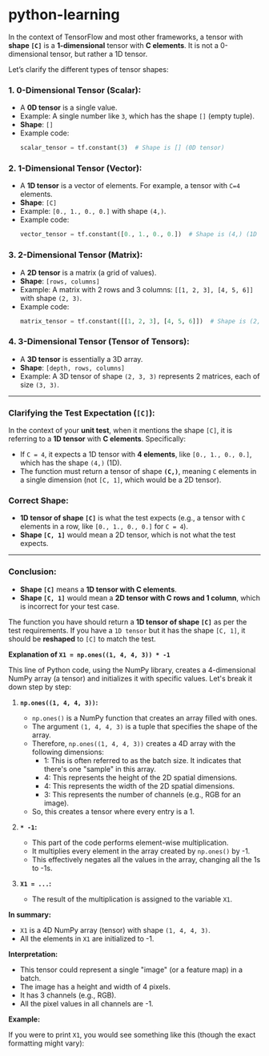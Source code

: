 ﻿# python-learning


 In the context of TensorFlow and most other frameworks, a tensor with **shape `[C]`** is a **1-dimensional** tensor with **C elements**. It is not a 0-dimensional tensor, but rather a 1D tensor.

Let’s clarify the different types of tensor shapes:

### 1. **0-Dimensional Tensor (Scalar):**
   - A **0D tensor** is a single value. 
   - Example: A single number like `3`, which has the shape `[]` (empty tuple).
   - **Shape**: `[]`
   - Example code:
     ```python
     scalar_tensor = tf.constant(3)  # Shape is [] (0D tensor)
     ```

### 2. **1-Dimensional Tensor (Vector):**
   - A **1D tensor** is a vector of elements. For example, a tensor with `C=4` elements.
   - **Shape**: `[C]`
   - Example: `[0., 1., 0., 0.]` with shape `(4,)`.
   - Example code:
     ```python
     vector_tensor = tf.constant([0., 1., 0., 0.])  # Shape is (4,) (1D tensor)
     ```

### 3. **2-Dimensional Tensor (Matrix):**
   - A **2D tensor** is a matrix (a grid of values).
   - **Shape**: `[rows, columns]`
   - Example: A matrix with 2 rows and 3 columns: `[[1, 2, 3], [4, 5, 6]]` with shape `(2, 3)`.
   - Example code:
     ```python
     matrix_tensor = tf.constant([[1, 2, 3], [4, 5, 6]])  # Shape is (2, 3) (2D tensor)
     ```

### 4. **3-Dimensional Tensor (Tensor of Tensors):**
   - A **3D tensor** is essentially a 3D array.
   - **Shape**: `[depth, rows, columns]`
   - Example: A 3D tensor of shape `(2, 3, 3)` represents 2 matrices, each of size `(3, 3)`.

---

### **Clarifying the Test Expectation (`[C]`):**

In the context of your **unit test**, when it mentions the shape `[C]`, it is referring to a **1D tensor** with **C elements**. Specifically:
- If `C = 4`, it expects a 1D tensor with **4 elements**, like `[0., 1., 0., 0.]`, which has the shape `(4,)` (1D).
- The function must return a tensor of shape **`(C,)`**, meaning `C` elements in a single dimension (not `[C, 1]`, which would be a 2D tensor).

### Correct Shape:

- **1D tensor of shape `[C]`** is what the test expects (e.g., a tensor with `C` elements in a row, like `[0., 1., 0., 0.]` for `C = 4`).
- **Shape `[C, 1]`** would mean a 2D tensor, which is not what the test expects.

---

### Conclusion:
- **Shape `[C]`** means a **1D tensor with C elements**.
- **Shape `[C, 1]`** would mean a **2D tensor with C rows and 1 column**, which is incorrect for your test case.


The function you have should return a **1D tensor of shape `[C]`** as per the test requirements. If you have a `1D tensor` but it has the shape `[C, 1]`, it should be **reshaped** to `[C]` to match the test.

**Explanation of `X1 = np.ones((1, 4, 4, 3)) * -1`**

This line of Python code, using the NumPy library, creates a 4-dimensional NumPy array (a tensor) and initializes it with specific values. Let's break it down step by step:

1.  **`np.ones((1, 4, 4, 3))`:**
    * `np.ones()` is a NumPy function that creates an array filled with ones.
    * The argument `(1, 4, 4, 3)` is a tuple that specifies the shape of the array.
    * Therefore, `np.ones((1, 4, 4, 3))` creates a 4D array with the following dimensions:
        * 1: This is often referred to as the batch size. It indicates that there's one "sample" in this array.
        * 4: This represents the height of the 2D spatial dimensions.
        * 4: This represents the width of the 2D spatial dimensions.
        * 3: This represents the number of channels (e.g., RGB for an image).
    * So, this creates a tensor where every entry is a 1.

2.  **`* -1`:**
    * This part of the code performs element-wise multiplication.
    * It multiplies every element in the array created by `np.ones()` by -1.
    * This effectively negates all the values in the array, changing all the 1s to -1s.

3.  **`X1 = ...`:**
    * The result of the multiplication is assigned to the variable `X1`.

**In summary:**

* `X1` is a 4D NumPy array (tensor) with shape `(1, 4, 4, 3)`.
* All the elements in `X1` are initialized to -1.

**Interpretation:**

* This tensor could represent a single "image" (or a feature map) in a batch.
* The image has a height and width of 4 pixels.
* It has 3 channels (e.g., RGB).
* All the pixel values in all channels are -1.

**Example:**

If you were to print `X1`, you would see something like this (though the exact formatting might vary):
